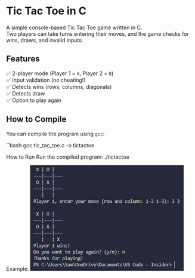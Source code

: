 # Tic Tac Toe in C

A simple console-based Tic Tac Toe game written in C.  
Two players can take turns entering their moves, and the game checks for wins, draws, and invalid inputs.

## Features

✅ 2-player mode (Player 1 = `X`, Player 2 = `O`)  
✅ Input validation (no cheating!)  
✅ Detects wins (rows, columns, diagonals)  
✅ Detects draw  
✅ Option to play again

## How to Compile

You can compile the program using `gcc`:

``bash
gcc tic_tac_toe.c -o tictactoe

How to Run
Run the compiled program:
./tictactoe


Example: 
![Tic Tac Toe Screenshot](screenshot.png)
